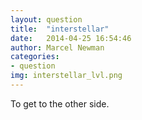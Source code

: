 ```yaml
---
layout: question
title:  "interstellar"
date:   2014-04-25 16:54:46
author: Marcel Newman
categories:
- question
img: interstellar_lvl.png
---
```

To get to the other side.

